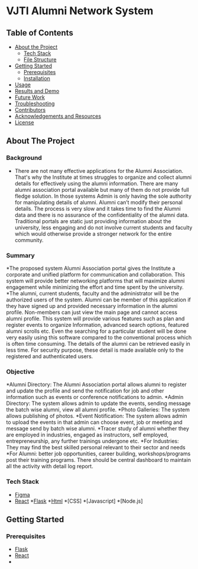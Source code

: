 # VJTI Alumni Network System

<!-- TABLE OF CONTENTS -->
## Table of Contents

* [About the Project](#about-the-project)
  * [Tech Stack](#tech-stack)
  * [File Structure](#file-structure)
* [Getting Started](#getting-started)
  * [Prerequisites](#prerequisites)
  * [Installation](#installation)
* [Usage](#usage)
* [Results and Demo](#results-and-demo)
* [Future Work](#future-work)
* [Troubleshooting](#troubleshooting)
* [Contributors](#contributors)
* [Acknowledgements and Resources](#acknowledgements-and-resources)
* [License](#license)

<!-- ABOUT THE PROJECT -->
## About The Project
### Background
* There are not many effective applications for the Alumni
Association. That's why the Institute at times struggles to
organize and collect alumni details for effectively using
the alumni information. There are many alumni
association portal available but many of them do not
provide full fledge solution. In those systems Admin is only
having the sole authority for manipulating details of
alumni. Alumni can’t modify their personal details. The
process is very slow and it takes time to find the Alumni
data and there is no assurance of the confidentiality of the
alumni data. Traditional portals are static just providing
information about the university, less engaging and do
not involve current students and faculty which would
otherwise provide a stronger network for the entire
community.

### Summary
*The proposed system Alumni Association portal gives the
Institute a corporate and unified platform for
communication and collaboration. This system will
provide better networking platforms that will maximize
alumni engagement while minimizing the effort and time
spent by the university.
*The alumni, current students, faculty and the
administrator will be the authorized users of the system.
Alumni can be member of this application if they have
signed up and provided necessary information in the
alumni profile. Non-members can just view the main page
and cannot access alumni profile. This system will provide
various features such as plan and register events to
organize Information, advanced search options, featured
alumni scrolls etc. Even the searching for a particular
student will be done very easily using this software
compared to the conventional process which is often time
consuming. The details of the alumni can be retrieved
easily in less time. For security purpose, these detail is
made available only to the registered and authenticated
users.

### Objective
*Alumni Directory: The Alumni Association portal allows
alumni to register and update the profile and send the
notification for job and other information such as
events or conference notifications to admin.
*Admin Directory: The system allows admin to update
the events, sending message the batch wise alumni,
view all alumni profile.
*Photo Galleries: The system allows publishing of
photos.
*Event Notification: The system allows admin to upload
the events in that admin can choose event, job or
meeting and message send by batch wise alumni.
*Tracer study of alumni whether they are employed in
industries, engaged as instructors, self employed,
entrepreneurship, any further trainings undergone etc.
*For Industries: They may find the best skilled personal
relevant to their sector and needs
*For Alumni: better job opportunities, career building,
workshops/programs post their training programs.
There should be central dashboard to maintain all the
activity with detail log report.

### Tech Stack
* [Figma](https://www.figma.com/file/0GXumX4oAmMLpwL3Yip0Rj/Website-Design?node-id=0%3A1&t=aNRCxTrQFcX9Vf3D-0)
* [React](https://www.google.com/url?sa=t&rct=j&q=&esrc=s&source=web&cd=&cad=rja&uact=8&ved=2ahUKEwigmsm3mMb8AhU4TWwGHUxBApIQFnoECAkQAQ&url=https%3A%2F%2Freactjs.org%2F&usg=AOvVaw26YbpVhaFnAB4A6G8-4uAs)
*[Flask](https://www.google.com/url?sa=t&rct=j&q=&esrc=s&source=web&cd=&cad=rja&uact=8&ved=2ahUKEwj23oz1lcb8AhVx8DgGHf61DjsQFnoECAkQAQ&url=https%3A%2F%2Fflask.palletsprojects.com%2F&usg=AOvVaw10INQEbdYkEQIifZAl5hxD)
*[Html](https://www.google.com/url?sa=t&rct=j&q=&esrc=s&source=web&cd=&cad=rja&uact=8&ved=2ahUKEwjb9-nXmMb8AhWuSWwGHcukBL0QFnoECDwQAQ&url=https%3A%2F%2Fhtml.com%2F&usg=AOvVaw2YFwb7rXo4NSV_-WBWb2Rv)
*[CSS]
*[Javascript]
*[Node.js]

    
<!-- GETTING STARTED -->
## Getting Started

### Prerequisites
* [Flask](https://www.google.com/url?sa=t&rct=j&q=&esrc=s&source=web&cd=&cad=rja&uact=8&ved=2ahUKEwj23oz1lcb8AhVx8DgGHf61DjsQFnoECAkQAQ&url=https%3A%2F%2Fflask.palletsprojects.com%2F&usg=AOvVaw10INQEbdYkEQIifZAl5hxD)
* [React](https://www.google.com/url?sa=t&rct=j&q=&esrc=s&source=web&cd=&cad=rja&uact=8&ved=2ahUKEwigmsm3mMb8AhU4TWwGHUxBApIQFnoECAkQAQ&url=https%3A%2F%2Freactjs.org%2F&usg=AOvVaw26YbpVhaFnAB4A6G8-4uAs)
*
